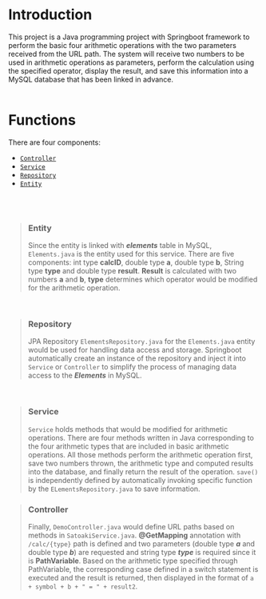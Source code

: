# Introduction

This project is a Java programming project with Springboot framework to perform the basic four arithmetic operations with the two parameters received from the URL path. The system will receive two numbers to be used in arithmetic operations as parameters, perform the calculation using the specified operator, display the result, and save this information into a MySQL database that has been linked in advance.
</br>
</br>

# Functions

There are four components:
 * [`Controller`](#controller)
 * [`Service`](#service)
 * [`Repository`](#repository)
 * [`Entity`](#entity)
</br>
</br>

> ### Entity 
>
> Since the entity is linked with ***elements*** table in MySQL, `Elements.java` is the entity used for this service. There are five components: int type **calcID**, double type **a**, double type **b**, String type **type** and double type **result**. **Result** is calculated with two numbers **a** and **b**, **type** determines which operator would be modified for the arithmetic operation. 
</br>


> ### Repository 
>
> JPA Repository `ElementsRepository.java` for the `Elements.java` entity would be used for handling data access and storage. Springboot automatically create an instance of the repository and inject it into `Service` or `Controller` to simplify the process of managing data access to the ***Elements*** in MySQL. 
</br>


> ### Service 
>
> `Service` holds methods that would be modified for arithmetic operations. There are four methods written in Java corresponding to the four arithmetic types that are included in basic arithmetic operations. All those methods perform the arithmetic operation first, save two numbers thrown, the arithmetic type and computed results into the database, and finally return the result of the operation. `save()` is independently defined by automatically invoking specific function by the `ELementsRepository.java` to save information.

> ### Controller
> 
> Finally, `DemoController.java` would define URL paths based on methods in `SatoakiService.java`. **@GetMapping** annotation with `/calc/{type}` path is defined and two parameters (double type ***a*** and double type ***b***) are requested and string type ***type*** is required since it is **PathVariable**. Based on the arithmetic type specified through PathVariable, the corresponding case defined in a switch statement is executed and the result is returned, then displayed in the format of `a + symbol + b + " = " + result2`.
